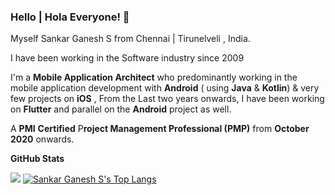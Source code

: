 ### Hello | Hola Everyone! 👋



  Myself Sankar Ganesh S from Chennai | Tirunelveli , India.

  I have been working in the Software industry since 2009

  I'm a **Mobile Application Architect** who predominantly working in the mobile application development with **Android** ( using **Java** & **Kotlin**) & very few projects on **iOS** , From the Last two years onwards, I have been working on **Flutter** and parallel on the **Android** project as well.

  A **PMI** **Certified** P**roject Management Professional (PMP)** from **October** **2020** onwards.
  
  
  
  **GitHub Stats**
  
<img src="https://github-readme-stats.vercel.app/api?username=sankarganesh&show_icons=true"/>  [![Sankar Ganesh S's Top Langs](https://github-readme-stats.vercel.app/api/top-langs/?username=sankarganesh&layout=compact)](https://github.com/anuraghazra/github-readme-stats)



